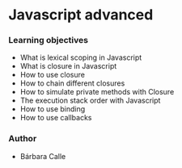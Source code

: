 # Javascript advanced

### Learning objectives
 - What is lexical scoping in Javascript
 - What is closure in Javascript
 - How to use closure
 - How to chain different closures
 - How to simulate private methods with Closure
 - The execution stack order with Javascript
 - How to use binding
 - How to use callbacks

### Author
 - Bárbara Calle